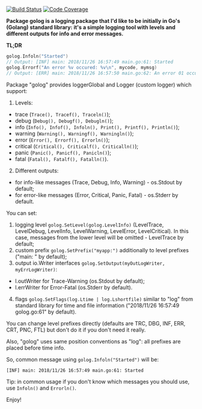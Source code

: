 [![Build Status](https://travis-ci.org/nordborn/golog.svg?branch=master)](https://travis-ci.org/nordborn/golog)
[![Code Coverage](https://codecov.io/gh/nordborn/golog/branch/master/graph/badge.svg)](https://codecov.io/gh/nordborn/golog/branch/master/graph/badge.svg)


**Package golog is a logging package that I'd like to be initially in Go's (Golang) standard library: 
it's a simple logging tool with levels and different outputs for info and error messages.**

**TL;DR**
```Go
golog.Infoln("Started")
// Output: [INF] main: 2018/11/26 16:57:49 main.go:61: Started
golog.Errorf("An error %v occured: %v\n", mycode, mymsg)
// Output: [ERR] main: 2018/11/26 16:57:50 main.go:62: An error 01 occured: just err
```


Package "golog" provides loggerGlobal and Logger (custom logger) which support:
1. Levels:
- trace (`Trace(), Tracef(), Traceln()`);
- debug (`Debug(), Debugf(), Debugln()`);
- info (`Info(), Infof(), Infoln(), Print(), Printf(), Println()`);
- warning (`Warning(), Warningf(), Warningln()`);
- error (`Error(), Errorf(), Errorln()`);
- critical (`Critical(), Criticalf(), Criticalln()`);
- panic (`Panic(), Panicf(), Panicln()`);
- fatal (`Fatal(), Fatalf(), Fatalln()`).
2. Different outputs:
- for info-like messages (Trace, Debug, Info, Warning) - os.Stdout by default;
- for error-like messages (Error, Critical, Panic, Fatal) - os.Stderr by default.

You can set:
1. logging level `golog.SetLevel(golog.LevelInfo)` (LevelTrace, LevelDebug, LevelInfo, LevelWarning, LevelError, LevelCritical).
In this case, messages from the lower level will be omitted - LevelTrace by default;
2. custom prefix `golog.SetPrefix("myapp:")` additionally to level prefixes ("main: " by default);
3. output io.Writer interfaces `golog.SetOutput(myOutLogWriter, myErrLogWriter)`:
 - l.outWriter for Trace-Warning (os.Stdout by default);
 - l.errWriter for Error-Fatal (os.Stderr by default).
4. flags `golog.SetFlags(log.Ltime | log.Lshortfile)` similar to "log" from standard library for time and file information
("2018/11/26 16:57:49 golog.go:61" by default).

You can change level prefixes directly (defaults are TRC, DBG, INF, ERR, CRT, PNC, FTL) but don't do it
if you don't need it really.

Also, "golog" uses same position conventions as "log": all prefixes are placed before time info.

So, common message using `golog.Infoln("Started")` will be:
```
[INF] main: 2018/11/26 16:57:49 main.go:61: Started
```

Tip: in common usage if you don't know which messages you should use, use `Infoln()` and `Errorln()`.

Enjoy!

